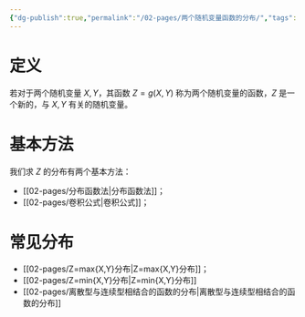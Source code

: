 ```yaml
---
{"dg-publish":true,"permalink":"/02-pages/两个随机变量函数的分布/","tags":["personal/blog","概率论"]}
---
```


# 定义
若对于两个随机变量 $\displaystyle X,Y$，其函数 $\displaystyle Z=g(X,Y)$ 称为两个随机变量的函数，$\displaystyle Z$ 是一个新的，与 $\displaystyle X,Y$ 有关的随机变量。

# 基本方法
我们求 $\displaystyle Z$ 的分布有两个基本方法：
- [[02-pages/分布函数法\|分布函数法]]；
- [[02-pages/卷积公式\|卷积公式]]；

# 常见分布
- [[02-pages/Z=max{X,Y}分布\|Z=max{X,Y}分布]]；
- [[02-pages/Z=min{X,Y}分布\|Z=min{X,Y}分布]]
- [[02-pages/离散型与连续型相结合的函数的分布\|离散型与连续型相结合的函数的分布]]